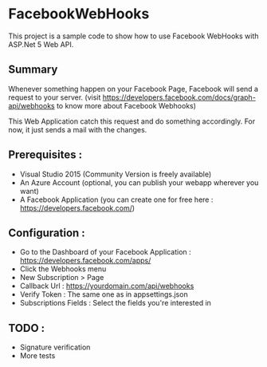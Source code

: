 # FacebookWebHooks

This project is a sample code to show how to use Facebook WebHooks with ASP.Net 5 Web API.

## Summary

Whenever something happen on your Facebook Page, Facebook will send a request to your server. (visit https://developers.facebook.com/docs/graph-api/webhooks to know more about Facebook Webhooks)

This Web Application catch this request and do something accordingly. For now, it just sends a mail with the changes.

## Prerequisites :

* Visual Studio 2015 (Community Version is freely available)
* An Azure Account (optional, you can publish your webapp wherever you want)
* A Facebook Application (you can create one for free here : https://developers.facebook.com/)

## Configuration :

* Go to the Dashboard of your Facebook Application : https://developers.facebook.com/apps/
* Click the Webhooks menu
* New Subscription > Page
 * Callback Url : https://yourdomain.com/api/webhooks
 * Verify Token : The same one as in appsettings.json
 * Subscriptions Fields : Select the fields you're interested in
 
## TODO :

* Signature verification
* More tests

 
